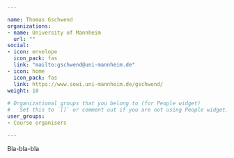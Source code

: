 ```yaml
---

name: Thomas Gschwend
organizations:
- name: University of Mannheim 
  url: ""
social:
- icon: envelope
  icon_pack: fas
  link: "mailto:gschwend@uni-mannheim.de"
- icon: home
  icon_pack: fas
  link: https://www.sowi.uni-mannheim.de/gschwend/
weight: 10
  
# Organizational groups that you belong to (for People widget)
#   Set this to `[]` or comment out if you are not using People widget.  
user_groups:
- Course organisers

---
```


Bla-bla-bla
